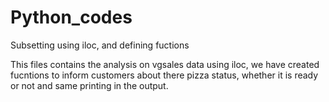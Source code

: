 # Python_codes
Subsetting using iloc,  and defining fuctions

This files contains the analysis on vgsales data using iloc, we have created fucntions to inform customers about there pizza status, whether it is ready or not and same printing in the output.
